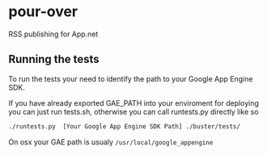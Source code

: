 pour-over
=========

RSS publishing for App.net


## Running the tests

To run the tests your need to identify the path to your Google App Engine SDK.

If you have already exported GAE_PATH into your enviroment for deploying you can just run tests.sh, otherwise you can call runtests.py directly like so

```sh
./runtests.py  [Your Google App Engine SDK Path] ./buster/tests/
```

On osx your GAE path is usualy `/usr/local/google_appengine`